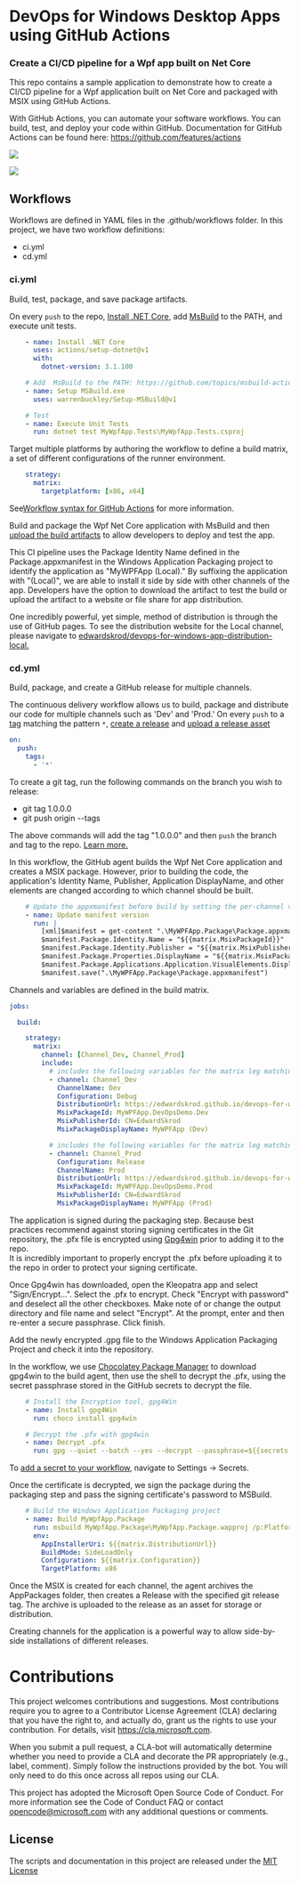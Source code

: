 # DevOps for Windows Desktop Apps using GitHub Actions

### Create a CI/CD pipeline for a Wpf app built on Net Core

This repo contains a sample application to demonstrate how to create a CI/CD pipeline for a Wpf application built on Net Core and packaged with MSIX using GitHub Actions. 

With GitHub Actions, you can automate your software workflows.  You can build, test, and deploy your code within GitHub.  Documentation for GitHub Actions can be found here: https://github.com/features/actions


![](https://github.com/edwardskrod/devops-for-windows-apps/workflows/Wpf%20Continuous%20Integration/badge.svg)

![](https://github.com/edwardskrod/devops-for-windows-apps/workflows/Wpf%20Continuous%20Delivery/badge.svg)

## Workflows

Workflows are defined in YAML files in the .github/workflows folder.  In this project, we have two workflow definitions:
* ci.yml
* cd.yml

### ci.yml

Build, test, package, and save package artifacts.

On every `push` to the repo, [Install .NET Core](https://github.com/actions/setup-dotnet), add [MsBuild](https://github.com/topics/msbuild-action) to the PATH, and execute unit tests.

```yaml
    - name: Install .NET Core
      uses: actions/setup-dotnet@v1
      with:
        dotnet-version: 3.1.100

    # Add  MsBuild to the PATH: https://github.com/topics/msbuild-action
    - name: Setup MSBuild.exe
      uses: warrenbuckley/Setup-MSBuild@v1

    # Test
    - name: Execute Unit Tests
      run: dotnet test MyWpfApp.Tests\MyWpfApp.Tests.csproj
```

Target multiple platforms by authoring the workflow to define a build matrix, a set of different configurations of the runner environment.   
```yaml
    strategy:
      matrix:
        targetplatform: [x86, x64]
```
See[Workflow syntax for GitHub Actions](https://help.github.com/en/actions/automating-your-workflow-with-github-actions/workflow-syntax-for-github-actions) for more information.

Build and package the Wpf Net Core application with MsBuild and then [upload the build artifacts](https://github.com/marketplace/actions/upload-artifact) to allow developers to deploy and test the app.

This CI pipeline uses the Package Identity Name defined in the Package.appxmanifest in the Windows Application Packaging project to identify the application as "MyWPFApp (Local)." By suffixing the application with "(Local)", we are able to install it side by side with other channels of the app.  Developers have the option to download the artifact to test the build or upload the artifact to a website or file share for app distribution.  

One incredibly powerful, yet simple, method of distribution is through the use of GitHub pages. To see the distribution website for the Local channel, please navigate to [edwardskrod/devops-for-windows-app-distribution-local.](https://github.com/edwardskrod/devops-for-windows-apps-distribution-local)

### cd.yml

Build, package, and create a GitHub release for multiple channels.

The continuous delivery workflow allows us to build, package and distribute our code for multiple channels such as 'Dev' and 'Prod.'   On every `push` to a [tag](https://git-scm.com/book/en/v2/Git-Basics-Tagging) matching the pattern `*`, [create a release](https://developer.github.com/v3/repos/releases/#create-a-release) and [upload a release asset](https://developer.github.com/v3/repos/releases/#upload-a-release-asset)  

```yaml
on: 
  push:
    tags:
      - '*'
```

To create a git tag, run the following commands on the branch you wish to release:
* git tag 1.0.0.0
* git push origin --tags

The above commands will add the tag "1.0.0.0" and then `push` the branch and tag to the repo. [Learn more.](https://git-scm.com/book/en/v2/Git-Basics-Tagging)

In this workflow, the GitHub agent builds the Wpf Net Core application and creates a MSIX package. However, prior to building the code, the application's Identity Name, Publisher, Application DisplayName, and other elements are changed according to which channel should be built. 

```yaml
    # Update the appxmanifest before build by setting the per-channel values set in the matrix.
    - name: Update manifest version
      run: |
        [xml]$manifest = get-content ".\MyWPFApp.Package\Package.appxmanifest"
        $manifest.Package.Identity.Name = "${{matrix.MsixPackageId}}"
        $manifest.Package.Identity.Publisher = "${{matrix.MsixPublisherId}}"
        $manifest.Package.Properties.DisplayName = "${{matrix.MsixPackageDisplayName}}"
        $manifest.Package.Applications.Application.VisualElements.DisplayName = "${{matrix.MsixPackageDisplayName}}"
        $manifest.save(".\MyWPFApp.Package\Package.appxmanifest")
```
 
 Channels and variables are defined in the build matrix.
```yaml
jobs:

  build:

    strategy:
      matrix:
        channel: [Channel_Dev, Channel_Prod]
        include:
          # includes the following variables for the matrix leg matching Channel_Dev
          - channel: Channel_Dev
            ChannelName: Dev
            Configuration: Debug
            DistributionUrl: https://edwardskrod.github.io/devops-for-windows-apps-distribution-dev
            MsixPackageId: MyWPFApp.DevOpsDemo.Dev
            MsixPublisherId: CN=EdwardSkrod
            MsixPackageDisplayName: MyWPFApp (Dev)

          # includes the following variables for the matrix leg matching Channel_Test
          - channel: Channel_Prod
            Configuration: Release
            ChannelName: Prod
            DistributionUrl: https://edwardskrod.github.io/devops-for-windows-apps-distribution-prod
            MsixPackageId: MyWPFApp.DevOpsDemo.Prod
            MsixPublisherId: CN=EdwardSkrod
            MsixPackageDisplayName: MyWPFApp (Prod)
```

The application is signed during the packaging step. Because best practices recommend against storing signing certificates in the Git repository, the .pfx file is encrypted using [Gpg4win](https://www.gpg4win.org/thanks-for-download.html) prior to adding it to the repo.  
It is incredibly important to properly encrypt the .pfx before uploading it to the repo in order to protect your signing certificate.  

Once Gpg4win has downloaded, open the Kleopatra app and select "Sign/Encrypt...".  Select the .pfx to encrypt.  Check "Encrypt with password" and deselect all the other checkboxes.  Make note of or change the output directory and file name and select "Encrypt".  At the prompt, enter and then re-enter a secure passphrase.  Click finish.

Add the newly encrypted .gpg file to the Windows Application Packaging Project and check it into the repository.

In the workflow, we use [Chocolatey Package Manager](https://chocolatey.org/) to download gpg4win to the build agent, then use the shell to decrypt the .pfx, using the secret passphrase stored in the GitHub secrets to decrypt the file. 

```yaml
    # Install the Encryption tool, gpg4Win
    - name: Install gpg4Win
      run: choco install gpg4win

    # Decrypt the .pfx with gpg4win
    - name: Decrypt .pfx
      run: gpg --quiet --batch --yes --decrypt --passphrase=${{secrets.Pfx_gpg_secret_passphrase}} --output MyWpfApp.Package\EdwardSkrodDeveloper.pfx MyWPFApp.Package\EdwardSkrodDeveloper.pfx.gpg
```

To [add a secret to your workflow](https://help.github.com/en/actions/automating-your-workflow-with-github-actions/virtual-environments-for-github-hosted-runners#creating-and-using-secrets-encrypted-variables), navigate to Settings -> Secrets.

Once the certificate is decrypted, we sign the package during the packaging step and pass the signing certificate's password to MSBuild.

```yaml
    # Build the Windows Application Packaging project
    - name: Build MyWpfApp.Package 
      run: msbuild MyWpfApp.Package\MyWpfApp.Package.wapproj /p:Platform=$env:TargetPlatform /p:Configuration=$env:Configuration /p:UapAppxPackageBuildMode=$env:BuildMode /p:AppInstallerUri=$env:AppInstallerUri /p:PackageCertificatePassword=${{secrets.Pfx_Key}}
      env:
        AppInstallerUri: ${{matrix.DistributionUrl}}
        BuildMode: SideLoadOnly
        Configuration: ${{matrix.Configuration}}
        TargetPlatform: x86

```

Once the MSIX is created for each channel, the agent archives the AppPackages folder, then creates a Release with the specified git release tag.  The archive is uploaded to the release as an asset for storage or distribution.

Creating channels for the application is a powerful way to allow side-by-side installations of different releases.


# Contributions
This project welcomes contributions and suggestions. Most contributions require you to agree to a Contributor License Agreement (CLA) declaring that you have the right to, and actually do, grant us the rights to use your contribution. For details, visit https://cla.microsoft.com.

When you submit a pull request, a CLA-bot will automatically determine whether you need to provide a CLA and decorate the PR appropriately (e.g., label, comment). Simply follow the instructions provided by the bot. You will only need to do this once across all repos using our CLA.

This project has adopted the Microsoft Open Source Code of Conduct. For more information see the Code of Conduct FAQ or contact opencode@microsoft.com with any additional questions or comments.

## License
The scripts and documentation in this project are released under the [MIT License](LICENSE)
